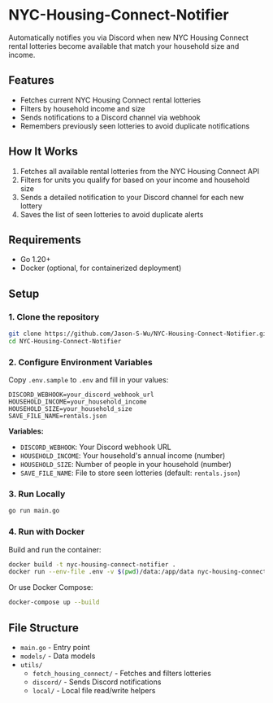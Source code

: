 # NYC-Housing-Connect-Notifier

Automatically notifies you via Discord when new NYC Housing Connect rental lotteries become available that match your household size and income.

## Features

- Fetches current NYC Housing Connect rental lotteries
- Filters by household income and size
- Sends notifications to a Discord channel via webhook
- Remembers previously seen lotteries to avoid duplicate notifications

## How It Works

1. Fetches all available rental lotteries from the NYC Housing Connect API
2. Filters for units you qualify for based on your income and household size
3. Sends a detailed notification to your Discord channel for each new lottery
4. Saves the list of seen lotteries to avoid duplicate alerts

## Requirements

- Go 1.20+
- Docker (optional, for containerized deployment)

## Setup

### 1. Clone the repository

```sh
git clone https://github.com/Jason-S-Wu/NYC-Housing-Connect-Notifier.git
cd NYC-Housing-Connect-Notifier
```

### 2. Configure Environment Variables

Copy `.env.sample` to `.env` and fill in your values:

```env
DISCORD_WEBHOOK=your_discord_webhook_url
HOUSEHOLD_INCOME=your_household_income
HOUSEHOLD_SIZE=your_household_size
SAVE_FILE_NAME=rentals.json
```

**Variables:**

- `DISCORD_WEBHOOK`: Your Discord webhook URL
- `HOUSEHOLD_INCOME`: Your household's annual income (number)
- `HOUSEHOLD_SIZE`: Number of people in your household (number)
- `SAVE_FILE_NAME`: File to store seen lotteries (default: `rentals.json`)

### 3. Run Locally

```sh
go run main.go
```

### 4. Run with Docker

Build and run the container:

```sh
docker build -t nyc-housing-connect-notifier .
docker run --env-file .env -v $(pwd)/data:/app/data nyc-housing-connect-notifier
```

Or use Docker Compose:

```sh
docker-compose up --build
```

## File Structure

- `main.go` - Entry point
- `models/` - Data models
- `utils/`
  - `fetch_housing_connect/` - Fetches and filters lotteries
  - `discord/` - Sends Discord notifications
  - `local/` - Local file read/write helpers
